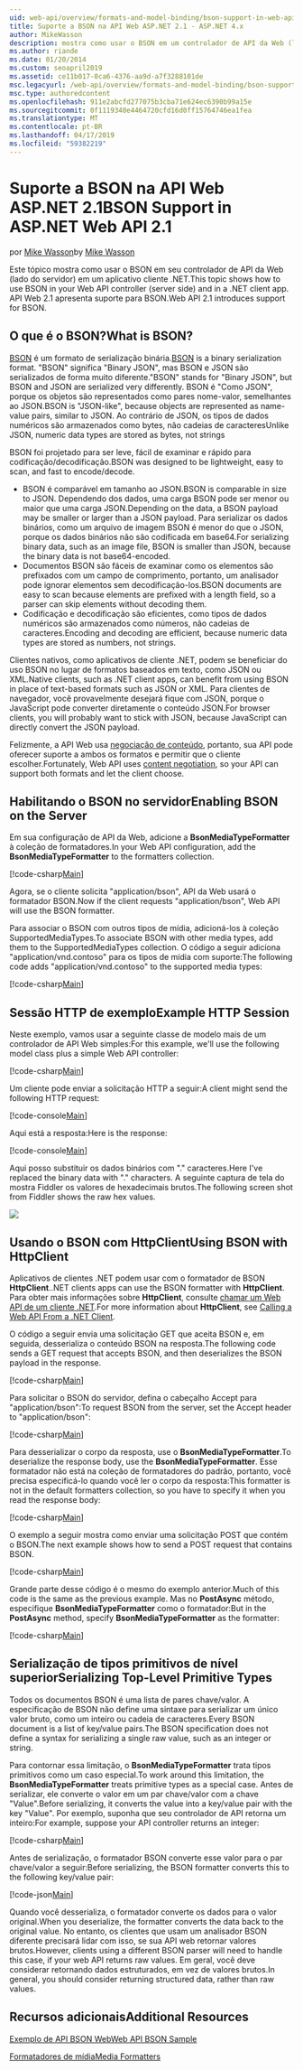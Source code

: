 ```yaml
---
uid: web-api/overview/formats-and-model-binding/bson-support-in-web-api-21
title: Suporte a BSON na API Web ASP.NET 2.1 - ASP.NET 4.x
author: MikeWasson
description: mostra como usar o BSON em um controlador de API da Web (lado do servidor) em um aplicativo cliente .NET para o ASP.NET 4. x.
ms.author: riande
ms.date: 01/20/2014
ms.custom: seoapril2019
ms.assetid: ce11b017-0ca6-4376-aa9d-a7f3288101de
msc.legacyurl: /web-api/overview/formats-and-model-binding/bson-support-in-web-api-21
msc.type: authoredcontent
ms.openlocfilehash: 911e2abcfd277075b3cba71e624ec6390b99a15e
ms.sourcegitcommit: 0f1119340e4464720cfd16d0ff15764746ea1fea
ms.translationtype: MT
ms.contentlocale: pt-BR
ms.lasthandoff: 04/17/2019
ms.locfileid: "59382219"
---
```

# <a name="bson-support-in-aspnet-web-api-21"></a><span data-ttu-id="56462-103">Suporte a BSON na API Web ASP.NET 2.1</span><span class="sxs-lookup"><span data-stu-id="56462-103">BSON Support in ASP.NET Web API 2.1</span></span>

<span data-ttu-id="56462-104">por [Mike Wasson](https://github.com/MikeWasson)</span><span class="sxs-lookup"><span data-stu-id="56462-104">by [Mike Wasson](https://github.com/MikeWasson)</span></span>

<span data-ttu-id="56462-105">Este tópico mostra como usar o BSON em seu controlador de API da Web (lado do servidor) em um aplicativo cliente .NET.</span><span class="sxs-lookup"><span data-stu-id="56462-105">This topic shows how to use BSON in your Web API controller (server side) and in a .NET client app.</span></span> <span data-ttu-id="56462-106">API Web 2.1 apresenta suporte para BSON.</span><span class="sxs-lookup"><span data-stu-id="56462-106">Web API 2.1 introduces support for BSON.</span></span> 

## <a name="what-is-bson"></a><span data-ttu-id="56462-107">O que é o BSON?</span><span class="sxs-lookup"><span data-stu-id="56462-107">What is BSON?</span></span>

<span data-ttu-id="56462-108">[BSON](http://bsonspec.org/) é um formato de serialização binária.</span><span class="sxs-lookup"><span data-stu-id="56462-108">[BSON](http://bsonspec.org/) is a binary serialization format.</span></span> <span data-ttu-id="56462-109">"BSON" significa "Binary JSON", mas BSON e JSON são serializados de forma muito diferente.</span><span class="sxs-lookup"><span data-stu-id="56462-109">"BSON" stands for "Binary JSON", but BSON and JSON are serialized very differently.</span></span> <span data-ttu-id="56462-110">BSON é "Como JSON", porque os objetos são representados como pares nome-valor, semelhantes ao JSON.</span><span class="sxs-lookup"><span data-stu-id="56462-110">BSON is "JSON-like", because objects are represented as name-value pairs, similar to JSON.</span></span> <span data-ttu-id="56462-111">Ao contrário de JSON, os tipos de dados numéricos são armazenados como bytes, não cadeias de caracteres</span><span class="sxs-lookup"><span data-stu-id="56462-111">Unlike JSON, numeric data types are stored as bytes, not strings</span></span>

<span data-ttu-id="56462-112">BSON foi projetado para ser leve, fácil de examinar e rápido para codificação/decodificação.</span><span class="sxs-lookup"><span data-stu-id="56462-112">BSON was designed to be lightweight, easy to scan, and fast to encode/decode.</span></span>

- <span data-ttu-id="56462-113">BSON é comparável em tamanho ao JSON.</span><span class="sxs-lookup"><span data-stu-id="56462-113">BSON is comparable in size to JSON.</span></span> <span data-ttu-id="56462-114">Dependendo dos dados, uma carga BSON pode ser menor ou maior que uma carga JSON.</span><span class="sxs-lookup"><span data-stu-id="56462-114">Depending on the data, a BSON payload may be smaller or larger than a JSON payload.</span></span> <span data-ttu-id="56462-115">Para serializar os dados binários, como um arquivo de imagem BSON é menor do que o JSON, porque os dados binários não são codificada em base64.</span><span class="sxs-lookup"><span data-stu-id="56462-115">For serializing binary data, such as an image file, BSON is smaller than JSON, because the binary data is not base64-encoded.</span></span>
- <span data-ttu-id="56462-116">Documentos BSON são fáceis de examinar como os elementos são prefixados com um campo de comprimento, portanto, um analisador pode ignorar elementos sem decodificação-los.</span><span class="sxs-lookup"><span data-stu-id="56462-116">BSON documents are easy to scan because elements are prefixed with a length field, so a parser can skip elements without decoding them.</span></span>
- <span data-ttu-id="56462-117">Codificação e decodificação são eficientes, como tipos de dados numéricos são armazenados como números, não cadeias de caracteres.</span><span class="sxs-lookup"><span data-stu-id="56462-117">Encoding and decoding are efficient, because numeric data types are stored as numbers, not strings.</span></span>

<span data-ttu-id="56462-118">Clientes nativos, como aplicativos de cliente .NET, podem se beneficiar do uso BSON no lugar de formatos baseados em texto, como JSON ou XML.</span><span class="sxs-lookup"><span data-stu-id="56462-118">Native clients, such as .NET client apps, can benefit from using BSON in place of text-based formats such as JSON or XML.</span></span> <span data-ttu-id="56462-119">Para clientes de navegador, você provavelmente desejará fique com JSON, porque o JavaScript pode converter diretamente o conteúdo JSON.</span><span class="sxs-lookup"><span data-stu-id="56462-119">For browser clients, you will probably want to stick with JSON, because JavaScript can directly convert the JSON payload.</span></span>

<span data-ttu-id="56462-120">Felizmente, a API Web usa [negociação de conteúdo](content-negotiation.md), portanto, sua API pode oferecer suporte a ambos os formatos e permitir que o cliente escolher.</span><span class="sxs-lookup"><span data-stu-id="56462-120">Fortunately, Web API uses [content negotiation](content-negotiation.md), so your API can support both formats and let the client choose.</span></span>

## <a name="enabling-bson-on-the-server"></a><span data-ttu-id="56462-121">Habilitando o BSON no servidor</span><span class="sxs-lookup"><span data-stu-id="56462-121">Enabling BSON on the Server</span></span>

<span data-ttu-id="56462-122">Em sua configuração de API da Web, adicione a **BsonMediaTypeFormatter** à coleção de formatadores.</span><span class="sxs-lookup"><span data-stu-id="56462-122">In your Web API configuration, add the **BsonMediaTypeFormatter** to the formatters collection.</span></span>

[!code-csharp[Main](bson-support-in-web-api-21/samples/sample1.cs)]

<span data-ttu-id="56462-123">Agora, se o cliente solicita "application/bson", API da Web usará o formatador BSON.</span><span class="sxs-lookup"><span data-stu-id="56462-123">Now if the client requests "application/bson", Web API will use the BSON formatter.</span></span>

<span data-ttu-id="56462-124">Para associar o BSON com outros tipos de mídia, adicioná-los à coleção SupportedMediaTypes.</span><span class="sxs-lookup"><span data-stu-id="56462-124">To associate BSON with other media types, add them to the SupportedMediaTypes collection.</span></span> <span data-ttu-id="56462-125">O código a seguir adiciona "application/vnd.contoso" para os tipos de mídia com suporte:</span><span class="sxs-lookup"><span data-stu-id="56462-125">The following code adds "application/vnd.contoso" to the supported media types:</span></span>

[!code-csharp[Main](bson-support-in-web-api-21/samples/sample2.cs)]

## <a name="example-http-session"></a><span data-ttu-id="56462-126">Sessão HTTP de exemplo</span><span class="sxs-lookup"><span data-stu-id="56462-126">Example HTTP Session</span></span>

<span data-ttu-id="56462-127">Neste exemplo, vamos usar a seguinte classe de modelo mais de um controlador de API Web simples:</span><span class="sxs-lookup"><span data-stu-id="56462-127">For this example, we'll use the following model class plus a simple Web API controller:</span></span>

[!code-csharp[Main](bson-support-in-web-api-21/samples/sample3.cs)]

<span data-ttu-id="56462-128">Um cliente pode enviar a solicitação HTTP a seguir:</span><span class="sxs-lookup"><span data-stu-id="56462-128">A client might send the following HTTP request:</span></span>

[!code-console[Main](bson-support-in-web-api-21/samples/sample4.cmd)]

<span data-ttu-id="56462-129">Aqui está a resposta:</span><span class="sxs-lookup"><span data-stu-id="56462-129">Here is the response:</span></span>

[!code-console[Main](bson-support-in-web-api-21/samples/sample5.cmd)]

<span data-ttu-id="56462-130">Aqui posso substituir os dados binários com &quot;.&quot; caracteres.</span><span class="sxs-lookup"><span data-stu-id="56462-130">Here I've replaced the binary data with &quot;.&quot; characters.</span></span> <span data-ttu-id="56462-131">A seguinte captura de tela do mostra Fiddler os valores de hexadecimais brutos.</span><span class="sxs-lookup"><span data-stu-id="56462-131">The following screen shot from Fiddler shows the raw hex values.</span></span>

[![](bson-support-in-web-api-21/_static/image2.png)](bson-support-in-web-api-21/_static/image1.png)

## <a name="using-bson-with-httpclient"></a><span data-ttu-id="56462-132">Usando o BSON com HttpClient</span><span class="sxs-lookup"><span data-stu-id="56462-132">Using BSON with HttpClient</span></span>

<span data-ttu-id="56462-133">Aplicativos de clientes .NET podem usar com o formatador de BSON **HttpClient**.</span><span class="sxs-lookup"><span data-stu-id="56462-133">.NET clients apps can use the BSON formatter with **HttpClient**.</span></span> <span data-ttu-id="56462-134">Para obter mais informações sobre **HttpClient**, consulte [chamar um Web API de um cliente .NET](../advanced/calling-a-web-api-from-a-net-client.md).</span><span class="sxs-lookup"><span data-stu-id="56462-134">For more information about **HttpClient**, see [Calling a Web API From a .NET Client](../advanced/calling-a-web-api-from-a-net-client.md).</span></span>

<span data-ttu-id="56462-135">O código a seguir envia uma solicitação GET que aceita BSON e, em seguida, desserializa o conteúdo BSON na resposta.</span><span class="sxs-lookup"><span data-stu-id="56462-135">The following code sends a GET request that accepts BSON, and then deserializes the BSON payload in the response.</span></span>

[!code-csharp[Main](bson-support-in-web-api-21/samples/sample6.cs)]

<span data-ttu-id="56462-136">Para solicitar o BSON do servidor, defina o cabeçalho Accept para "application/bson":</span><span class="sxs-lookup"><span data-stu-id="56462-136">To request BSON from the server, set the Accept header to "application/bson":</span></span>

[!code-csharp[Main](bson-support-in-web-api-21/samples/sample7.cs)]

<span data-ttu-id="56462-137">Para desserializar o corpo da resposta, use o **BsonMediaTypeFormatter**.</span><span class="sxs-lookup"><span data-stu-id="56462-137">To deserialize the response body, use the **BsonMediaTypeFormatter**.</span></span> <span data-ttu-id="56462-138">Esse formatador não está na coleção de formatadores do padrão, portanto, você precisa especificá-lo quando você ler o corpo da resposta:</span><span class="sxs-lookup"><span data-stu-id="56462-138">This formatter is not in the default formatters collection, so you have to specify it when you read the response body:</span></span>

[!code-csharp[Main](bson-support-in-web-api-21/samples/sample8.cs)]

<span data-ttu-id="56462-139">O exemplo a seguir mostra como enviar uma solicitação POST que contém o BSON.</span><span class="sxs-lookup"><span data-stu-id="56462-139">The next example shows how to send a POST request that contains BSON.</span></span>

[!code-csharp[Main](bson-support-in-web-api-21/samples/sample9.cs)]

<span data-ttu-id="56462-140">Grande parte desse código é o mesmo do exemplo anterior.</span><span class="sxs-lookup"><span data-stu-id="56462-140">Much of this code is the same as the previous example.</span></span> <span data-ttu-id="56462-141">Mas no **PostAsync** método, especifique **BsonMediaTypeFormatter** como o formatador:</span><span class="sxs-lookup"><span data-stu-id="56462-141">But in the **PostAsync** method, specify **BsonMediaTypeFormatter** as the formatter:</span></span>

[!code-csharp[Main](bson-support-in-web-api-21/samples/sample10.cs)]

## <a name="serializing-top-level-primitive-types"></a><span data-ttu-id="56462-142">Serialização de tipos primitivos de nível superior</span><span class="sxs-lookup"><span data-stu-id="56462-142">Serializing Top-Level Primitive Types</span></span>

<span data-ttu-id="56462-143">Todos os documentos BSON é uma lista de pares chave/valor. A especificação de BSON não define uma sintaxe para serializar um único valor bruto, como um inteiro ou cadeia de caracteres.</span><span class="sxs-lookup"><span data-stu-id="56462-143">Every BSON document is a list of key/value pairs.The BSON specification does not define a syntax for serializing a single raw value, such as an integer or string.</span></span>

<span data-ttu-id="56462-144">Para contornar essa limitação, o **BsonMediaTypeFormatter** trata tipos primitivos como um caso especial.</span><span class="sxs-lookup"><span data-stu-id="56462-144">To work around this limitation, the **BsonMediaTypeFormatter** treats primitive types as a special case.</span></span> <span data-ttu-id="56462-145">Antes de serializar, ele converte o valor em um par chave/valor com a chave "Value".</span><span class="sxs-lookup"><span data-stu-id="56462-145">Before serializing, it converts the value into a key/value pair with the key "Value".</span></span> <span data-ttu-id="56462-146">Por exemplo, suponha que seu controlador de API retorna um inteiro:</span><span class="sxs-lookup"><span data-stu-id="56462-146">For example, suppose your API controller returns an integer:</span></span>

[!code-csharp[Main](bson-support-in-web-api-21/samples/sample11.cs)]

<span data-ttu-id="56462-147">Antes de serialização, o formatador BSON converte esse valor para o par chave/valor a seguir:</span><span class="sxs-lookup"><span data-stu-id="56462-147">Before serializing, the BSON formatter converts this to the following key/value pair:</span></span>

[!code-json[Main](bson-support-in-web-api-21/samples/sample12.json)]

<span data-ttu-id="56462-148">Quando você desserializa, o formatador converte os dados para o valor original.</span><span class="sxs-lookup"><span data-stu-id="56462-148">When you deserialize, the formatter converts the data back to the original value.</span></span> <span data-ttu-id="56462-149">No entanto, os clientes que usam um analisador BSON diferente precisará lidar com isso, se sua API web retornar valores brutos.</span><span class="sxs-lookup"><span data-stu-id="56462-149">However, clients using a different BSON parser will need to handle this case, if your web API returns raw values.</span></span> <span data-ttu-id="56462-150">Em geral, você deve considerar retornando dados estruturados, em vez de valores brutos.</span><span class="sxs-lookup"><span data-stu-id="56462-150">In general, you should consider returning structured data, rather than raw values.</span></span>

## <a name="additional-resources"></a><span data-ttu-id="56462-151">Recursos adicionais</span><span class="sxs-lookup"><span data-stu-id="56462-151">Additional Resources</span></span>

[<span data-ttu-id="56462-152">Exemplo de API BSON Web</span><span class="sxs-lookup"><span data-stu-id="56462-152">Web API BSON Sample</span></span>](https://aspnet.codeplex.com/SourceControl/latest#Samples/WebApi/BSONSample/)

[<span data-ttu-id="56462-153">Formatadores de mídia</span><span class="sxs-lookup"><span data-stu-id="56462-153">Media Formatters</span></span>](media-formatters.md)
